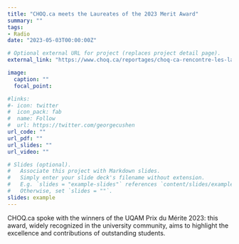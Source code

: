 ```yaml
---
title: "CHOQ.ca meets the Laureates of the 2023 Merit Award"
summary: ""
tags:
- Radio
date: "2023-05-03T00:00:00Z"

# Optional external URL for project (replaces project detail page).
external_link: "https://www.choq.ca/reportages/choq-ca-rencontre-les-laureat-es-du-prix-du-merite-2023"

image:
  caption: ""
  focal_point:

#links:
#- icon: twitter
#  icon_pack: fab
#  name: Follow
#  url: https://twitter.com/georgecushen
url_code: ""
url_pdf: ""
url_slides: ""
url_video: ""

# Slides (optional).
#   Associate this project with Markdown slides.
#   Simply enter your slide deck's filename without extension.
#   E.g. `slides = "example-slides"` references `content/slides/example-slides.md`.
#   Otherwise, set `slides = ""`.
slides: example
---
```


CHOQ.ca spoke with the winners of the UQAM Prix du Mérite 2023: this award, widely recognized in the university community, aims to highlight the excellence and contributions of outstanding students.
